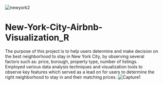 ![newyork2](https://github.com/cwiredu1/New-York-City-Airbnb-Visualization/assets/121901813/8553616f-6f19-4750-a73f-bda212dc7e11)

# New-York-City-Airbnb-Visualization_R
The purpose of this project is to help users determine and make decision on the best neighborhood to stay in New York City, by observing several factors such as: price, borough, property type, number of listings. 
Employed various data analysis techniques and visualization tools to observe key features which served as a lead on for users to determine the right neighborhood to stay in and their matching prices.
![Capture1](https://github.com/cwiredu1/New-York-City-Airbnb-Visualization/assets/121901813/f23ab5bb-4286-4fca-866f-b0f41434da76)
